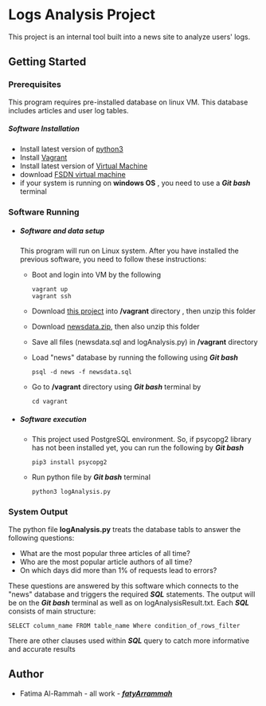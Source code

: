 # Logs Analysis Project

   This project is an internal tool built into a news site to analyze users' logs.

## Getting Started

 ### Prerequisites
  This program requires pre-installed database on linux VM. This database includes articles and user log tables.
  ##### Software Installation 
  - Install latest version of [python3](https://www.python.org/downloads/)
  - Install  [Vagrant](https://www.vagrantup.com/downloads.html) 
  - Install latest version of [Virtual Machine](https://www.virtualbox.org/wiki/Downloads)
  - download [FSDN virtual machine](https://github.com/udacity/fullstack-nanodegree-vm)
  -  if your system is running on **windows OS** , you need to use a **_Git bash_** terminal 

### Software Running
- ##### Software and data setup
    
    This program will run on Linux system. After you have installed the previous software, you need to follow these instructions:

    + Boot and login into VM by the following
    
        ```
        vagrant up
        vagrant ssh
        ```
    + Download [this project](https://github.com/fatyArrammah/analysisLog.git) into **/vagrant** directory , then unzip this folder
    + Download [newsdata.zip](https://d17h27t6h515a5.cloudfront.net/topher/2016/August/57b5f748_newsdata/newsdata.zip), then also unzip this folder
    + Save all files (newsdata.sql and logAnalysis.py) in **/vagrant** directory
    + Load "news" database by running the following using **_Git bash_**
        ```
        psql -d news -f newsdata.sql
        ```
    + Go to **/vagrant** directory using **_Git bash_** terminal by 
        ```
        cd vagrant
        ```
- ##### Software execution

    + This project used PostgreSQL environment. So, if psycopg2 library has not been installed yet, you can run the following by  **_Git bash_**
    
        ```
        pip3 install psycopg2
        ```
    + Run python file by **_Git bash_** terminal
        ```
        python3 logAnalysis.py
        ```

### System Output
The python file **logAnalysis.py** treats the database tabls to answer the following questions:
- What are the most popular three articles of all time?
- Who are the most popular article authors of all time?
- On which days did more than 1% of requests lead to errors?

These questions are answered by this software which connects to the "news" database and triggers the required **_SQL_** statements. The output will be on the **_Git bash_** terminal as well as on logAnalysisResult.txt. Each **_SQL_** consists of main structure:
```
SELECT column_name FROM table_name Where condition_of_rows_filter 
```
There are other clauses used within **_SQL_** query to catch more informative and accurate results 


## Author
+ Fatima Al-Rammah - all work - **_[fatyArrammah](https://github.com/fatyArrammah)_**



